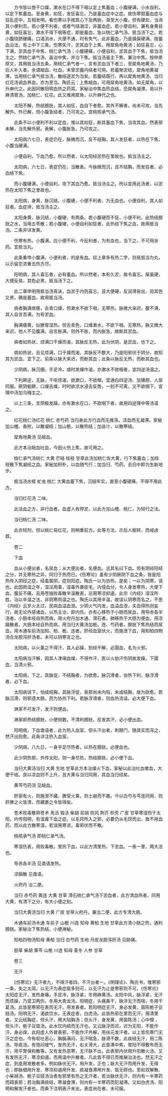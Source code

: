 <!-- { "loadSidebar": true } -->
　　方书皆以唇干口燥，漱水在口不得下咽以定上焦蓄血；小腹硬满，小水自利，以定下焦蓄血。至身黄，如狂，发狂喜忘，乃是蓄血症中之症。故伤寒叙蓄血症与狂乱症中，互相发明。看伤寒以手按其心下及两胁，渐至大小腹，但有硬处，当询其小便利否。若小便不利者，或者气结溺涩，非蓄血症。若小便自利，兼有身黄目黄，如狂喜忘，漱水不得下咽等症，即是蓄血，急以桃仁承气汤、抵当汤下之。若小腹绕脐硬痛，口渴消水，大便不通，时有失气，此非蓄血，乃是燥屎硬满。按蓄血治法，有上中下三条。伤寒失汗，淤其血于上焦，用犀角地黄汤；如狂喜忘，心下满，淤其血于中焦，桃仁承气汤；小腹硬痛，小便自利，淤其血于下焦，抵当汤主之。然桃仁承气汤，虽治中焦，并治下焦。抵当汤虽主下焦，兼治中焦。按仲景原文，其用抵当汤五条，用桃仁承气者一，言有淤血当下者三，至犀角地黄汤，乃后人补入者。余谓衄血、吐血，未曾淤蓄内结者可用。若蓄聚淤结，犀角地黄凝滞，当用桃仁承气抵当汤，散结逐淤为当矣。若蓄结既行，再以犀角地黄汤、当归红花汤调血养血，亦为至当。陶氏云：上焦衄血，可用犀角地黄汤。如无犀角，以升麻代之。此因同散阳明血热之药耳。家秘治中焦血热血结，恐犀角凝滞，易以升麻清胃汤，加桃仁、红花。此又难用犀角，以升麻代之也。

　　太阳不解，热结膀胱，其人如狂，血自下者愈。其外不解者，尚未可攻，当先解外。外已解，但小腹急结者，乃可攻之。宜桃核承气汤。

　　此条不以小便利不利以定血，惟以其如狂，断其蓄血下焦，当攻其血。然表邪未解，当先解外邪。表解，小腹胀急，乃可攻之。

　　太阳病六七日，表症仍在，脉微而沉，反不结胸，其人发狂者，以热在下焦，小腹当硬满。

　　小便自利，下血乃愈。所以然者，以太阳经淤热在里故也。抵当汤主之。

　　太阳病，六七日，表症仍在，当散表。今脉微而沉，且不结胸，而发狂者，必血结下焦。

　　而小腹硬满，小便自利，攻下其血乃愈。抵当汤主之。所以宜用此汤者，以淤热在太阳下焦之里故也。

　　太阳病，身黄，脉沉结，小腹硬，小便不利者，为无血也。小便自利，其人如狂者。血症谛，抵当汤主之。

　　太阳身黄，脉沉结，小腹硬，有两条。若小腹硬而不狂，小便不利，此热结膀胱之水，当用五苓散；若小腹硬，小便自利如狂者，此热结下焦之血，故用抵当汤。二条并详发黄。

　　伤寒有热，小腹满，应小便不利，今反利者，为有血也，当下之，不可用余药。宜抵当丸。

　　此条重申小腹满，小便利者，的是有血。较上章多有热二字，则易抵当为丸，以示留恋浓重去热方尽。

　　阳明病，其人喜忘者，必有蓄血。所以然者，本有久淤，故令喜忘。屎虽硬，大便反易，其色必黑，抵当汤下之。

　　此二章申明用抵当汤真诀，血淤于内则喜忘，且大便硬，反润滑易出，验其色又黑，确是蓄血，故用抵当汤。

　　病者胸满痞痿，舌青口燥，但漱水不欲下咽，无寒热，脉微大来迟，腹不满，其人自言吾满，为有淤血。

　　胸满痿黄，似脾胃湿热。但舌青色，口燥漱水，不欲下咽。无寒热，脉又微大来迟，他人不见腹满，自言胀满，则外不胀，而内胀急，故断其淤血。

　　病者如热状，烦满口干燥而渴，其脉反无热，此为伏阴，是淤血，也下之。

　　病如热状，且见烦满，口干燥而渴，其脉反不数大，乃是阳邪伏于阴分，故知其为淤血，宜下之。前条以脉大来迟，而断其血；此条以脉反无热，而断其血也。

　　少阴病，脉沉细，手足冷，或时发燥作渴，亦漱水不欲咽者，宜四逆汤温之。

　　下利厥逆，无脉，干呕烦渴，欲漱口，不欲咽，宜通白四逆汤、加猪胆、人尿同服。厥阴蛔厥，口燥舌燥，时时欲凉水浸舌反唇，一刻不可离，又不欲咽下，宜理中汤加乌梅主之。

　　以上三条，言阴极发躁，亦有漱水在口，不欲咽下者，故用四逆理中等汤温之。

　　红花桃仁汤红花 桃仁 赤芍药 当归身此方行血而无推荡，活血而无凝滞。家秘加山楂、香附，以散凝结；加山栀，以散热结；加韭汁，以散寒结。

　　犀角地黄汤 见衄血。

　　此方本治衄血吐血，今因火伤上焦，故可用之。

　　桃仁承气汤桃仁 大黄 芒硝 桂枝 甘草此汤加桃仁佐大黄，行下焦蓄血；加桂枝散下焦凝结之血。家秘加枳朴，以血随气行；加当归、芍药，去旧中即为生新地步。

　　抵当汤水蛭 虻虫 桃仁 大黄血蓄下焦，沉结牢实，直至小腹硬痛，不得不用此方。

　　当归红花汤 二味。

　　此活血之方，非行血者。血虚人有停淤，以此方加山楂、桃仁，为轻行之法。

　　当归桃仁汤 二味。

　　此亦轻剂，但以桃仁易红花，则稍重前方。此等方法，示后人婉转，而戒卤莽。

　　卷二

　　下血

　　血从小便出者，名尿血；从大便出者，名便血。总其名曰下血。但有阴经阳经之分，并无寒热之异，同归于热而已。《伤寒论》虽有少阴厥阴下血之条，皆是阳热传入阴经之症，经虽属阴，症则阳症。陶氏一以为协热，是矣；一以为阴寒，误也。此因雨湿之年，湿淫用事，湿毒外袭皮毛，内侵血分，令人身发寒热，大便下血，腹反不痛，且用苍独败毒散辛温散表，忌用寒凉抑遏，此宗《内经》湿淫所胜，治以辛温之法，非阴寒而温之也。陶氏以其用辛温，故误认阴寒而名之，不思《内经》云岁火太过，民病血溢血泄。少阴火气内发，血溢血泄，夫血得热则妄行，故无论外感诸血，以热主治，即内伤。亦有心移热于小肠而尿血，用导赤各半汤者。小肠本经自热而病，用火府丹加木通、滑石者。肺移热于大肠为便血，用凉膈散者。大肠本经自热而病，用当归大黄汤加栀、连、芍药者。膀胱下焦热结而尿血，用木通车前汤加知、柏、栀、连者。肝经血室伏火，而施泄下血，用知柏四物汤合龙胆泻肝汤者。未可以阴寒言之也。

　　太阳病，以火薰之不得汗，其人必躁，到经不解，必圊血，名为火邪。

　　太阳病当汗解，因其人津竭血燥，不得作汗，医以火劫汗伤阴故发躁。下圊血，当清火邪。

　　太阳病，下之，其脉促，不结胸者，为欲愈。脉沉滑者，协热下利，脉浮滑者，必下血。

　　太阳病误下，怕成结胸，其脉浮促，表邪尚未内陷，未成结胸，故为欲愈。若脉沉滑，则邪遗大肠，而为协热下利。若脉浮滑者，则血热流溢，必大便下血。

　　淋家不可发汗，发汗则便血。

　　淋家即热结膀胱，小便频数。不清利膀胱，反发其汗，必小便出血。

　　阳明病，下血谵语者，此为热入血室，但头汗出者，刺期门，随其实而泻之， 然汗出则愈。此条详注热入血室。

　　少阴病，八九日，一身手足尽热者，以热在膀胱，必便血也。

　　此少阴热邪，外传太阳，则一身尽热，热结膀胱，必小便下血。

　　当归大黄汤当归 大黄 生地 甘草此方本治燥火下血，家秘以此治吐血嗽血，大便干结。良以凉血则不上升，且大黄与当归同用，其血当归经矣。

　　黄芩芍药汤 见衄血。

　　肝家有火，则施泄不藏。脾受火乘，则土崩而不裹。今以白芍与芩连同用，则肝脾之火皆清，而藏裹之令皆得矣。

　　苍术败毒散熟苍术 羌活 独活 柴胡 前胡 防风 荆芥 枳壳 广皮 甘草寒湿伤于太阳，内传阳明，有湿毒下血之症。以毛窍所入之邪，必要仍从毛窍而出，故不用血药，而以此方散寒湿。若误用寒凉，毒邪伏而不散。

　　桃核承气汤 即桃仁承气汤。

　　寒湿伤表，用败毒散。里热下血，以此方清里热，下淤血。一表一里，两大法也。

　　导赤各半汤 见谵语发热。

　　凉膈散 见谵语。

　　火府丹 治二便。

　　当归 赤芍药 黄连 大黄 甘草 滑石桃仁承气汤下淤血者，此方清血热者，同用大黄，有清下之分，有大小便之别。

　　当归大黄汤当归 大黄 广皮 甘草火府丹，兼治二便，此方专清大肠。

　　木通车前汤木通 车前子 山栀 川连 知母 黄柏 生地 甘草此方清小肠之热，通利膀胱。家秘治下焦热结，小便淋秘。

　　知柏四物汤知母 黄柏 当归 白芍药 生地 丹皮龙胆泻肝汤 见胁痛。

　　胆草 柴胡 黄芩 山栀 川连 知母 麦冬 人参 甘草

　　卷三

　　无汗

　　《伤寒论》无汗者九，不得汗者四，不汗出者一。《明理论》、陶氏书，惟寒邪一条，失之太简。以无汗为表症居多则可，以无汗为止是寒邪则不可。《伤寒论》太阳症无汗，发热身痛，手足冷，脉浮紧，冬用麻黄汤。太阳中风，脉浮紧，无汗而烦躁，乃营卫两伤，冬用大青龙汤。阳明症，头痛鼻干，脉浮无汗而喘，冬用干葛汤。此皆是寒邪在表而无汗，用发表者。若阳明症无汗，身必发黄，茵陈栀子豆豉汤。阳明无汗，渴欲饮水，无表症者，白虎汤。此皆热邪在里而无汗，用清里者。又云结胸症，但头汗，用大陷胸汤；但头汗，身发黄，用茵陈汤；心中懊 ，但头汗，栀子豆豉汤。此水饮内结而无汗也。又云脉浮而迟，迟为无阳，不能作汗，身必痒，此阳虚人外冒表邪，不能作汗外解，用扶元发汗者。以上皆伤寒门无汗之症也。今有呕吐恶心，胸膈满闷，无汗喘急，脉滑不数，此痰结无汗，用二陈汤、导痰汤。有饱闷嗳气，发热无汗，右关滑大，此食滞中焦，胃阳不得敷布而无汗，用平胃保和散等。又有发热恶寒，无汗脉不出，此表邪内伏用升阳散火汤。又有发热无汗，寒凉抑遏，而用温中升散者。凡此皆不得已而推展治法也。然无汗之症，到底用发散者多。例如脉伏无汗。用升发，正也；脉大无汗而用升发，无得也；即脉细用升发、寒凉抑遏用升发、痰凝食滞用升发、皆无碍也。至如双解散、小柴胡汤、栀子豆豉汤治表有邪里有热之无汗者，若治脉伏无汗，则内有一半寒药而碍表邪；若治胸满痰结，寒凝食滞，则内有一半寒药而犯凝滞。又如白虎汤，阳明和解发汗者也。而条下注明表汗未出，表症尚在者，未可服。

